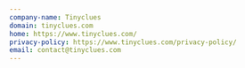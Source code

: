 ```yaml
---
company-name: Tinyclues
domain: tinyclues.com
home: https://www.tinyclues.com/
privacy-policy: https://www.tinyclues.com/privacy-policy/
email: contact@tinyclues.com
---
```




